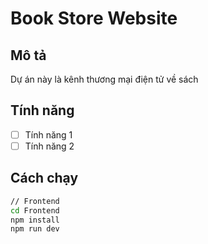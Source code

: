 # Book Store Website

## Mô tả
Dự án này là kênh thương mại điện tử về sách

## Tính năng
- [ ] Tính năng 1
- [ ] Tính năng 2

## Cách chạy
```bash
// Frontend
cd Frontend
npm install
npm run dev
